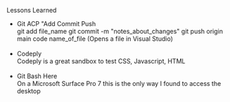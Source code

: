 Lessons Learned

<ul>
<li>Git ACP "Add Commit Push</li>
git add file_name
git commit -m "notes_about_changes"
git push origin main
code name_of_file (Opens a file in Visual Studio)
<br></br>
<li>Codeply</li>
Codeply is a great sandbox to test CSS, Javascript, HTML
<br></br>
<li>Git Bash Here</li></li>
On a Microsoft Surface Pro 7 this is the only way I found to access the desktop

</ul>